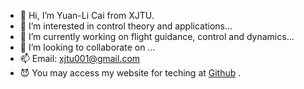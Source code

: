 - 👋 Hi, I’m Yuan-Li Cai from XJTU.
- 👀 I’m interested in control theory and applications...
- 🌱 I’m currently working on flight guidance, control and dynamics...
- 💞️ I’m looking to collaborate on ...
- 📫 Email: xjtu001@gmail.com
- 😈 You may access my website for teching at [Github](https://xjtucai.github.io/xjtucai/) .

<!---
xjtucai/xjtucai is a ✨ special ✨ repository because its `README.md` (this file) appears on your GitHub profile.
You can click the Preview link to take a look at your changes.
--->
